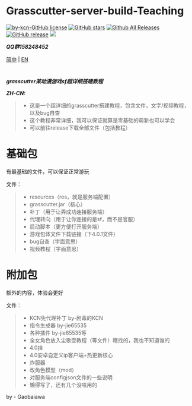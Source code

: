 # Grasscutter-server-build-Teaching

[![by-kcn-GitHub license](https://img.shields.io/github/license/Gaobaiawa/Grasscutter-server-build-Teaching)](https://github.com/Gaobaiawa/Grasscutter-server-build-Teaching/blob/main/LICENSE) 
 [![GitHub stars](https://img.shields.io/github/stars/Gaobaiawa/Grasscutter-server-build-Teachingl)](https://github.com/Gaobaiawa/Grasscutter-server-build-Teaching/stargazers) 
 [![Github All Releases](https://img.shields.io/github/downloads/Gaobaiawa/Grasscutter-server-build-Teaching/total.svg)](https://github.com/Gaobaiawa/Grasscutter-server-build-Teaching/releases) 
 [![GitHub release](https://img.shields.io/github/v/release/Gaobaiawa/Grasscutter-server-build-Teaching)](https://github.com/Gaobaiawa/Grasscutter-server-build-Teaching/releases/latest)
    <a href="https://github.com/Gaobaiawa/Grasscutter-server-build-Teaching/network/members"><img src="https://img.shields.io/github/forks/Gaobaiawa/Grasscutter-server-build-Teaching.svg?color=blue&logo=github"></a>

**_QQ群158248452_**

[简中](README.md) | [EN](README_en-US..md)
# 
**_grasscutter某动漫游戏sf超详细搭建教程_**

**_ZH-CN:_**
> - 这是一个超详细的grasscutter搭建教程，包含文件，文字/视频教程，以及bug自查
> - 这个教程非常详细，我可以保证就算是零基础的萌新也可以学会
> - 可以前往release下载全部文件（包括教程）

# 基础包

有最基础的文件，可以保证正常游玩

文件：
> - resources（res，就是服务端配置）
> - grasscutter.jar（核心）
> - 补丁（用于让弄成功连接服务端）
> - 代理转向（用于让你连接的是sf，而不是官服）
> - 启动脚本（更方便打开服务端）
> - 游戏包体文件下载链接（下4.0.1文件）
> - bug自查（字面意思）
> - 视频教程（字面意思）

# 附加包

额外的内容，体验会更好

文件：
> - KCN免代理补丁 by-剧毒的KCN
> - 指令生成器 by-jie65535
> - 各种插件 by-jie65535等
> - 全女角色放入尘歌壶教程（等文件）瞎找的，我也不知道谁的
> - 4.0挂
> - 4.0安卓自定义ip客户端+热更新核心
> - 炸服器
> - 改角色模型（mod）
> - 对服务端configjson文件的一些说明
> - 懒得写了，还有几个没啥用的

by - Gaobaiawa
